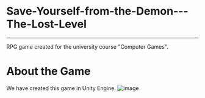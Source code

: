 # Save-Yourself-from-the-Demon---The-Lost-Level
-----
RPG game created for the university course "Computer Games".

# About the Game


We have created this game in Unity Engine.
![image](https://user-images.githubusercontent.com/56027574/170533185-048db610-d870-41ed-8e3d-886aea090cae.png)
